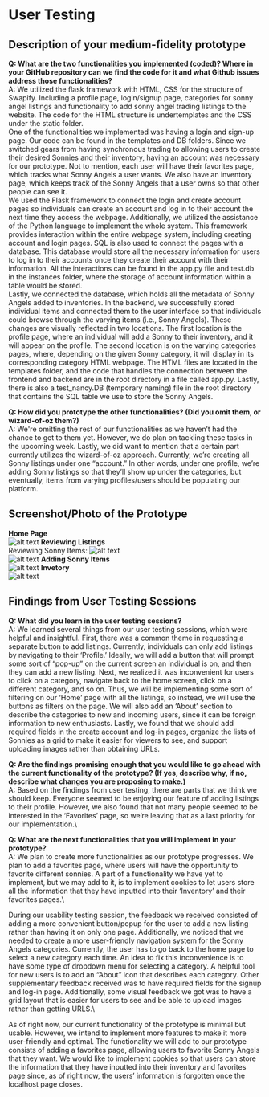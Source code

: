 # User Testing
## Description of your medium-fidelity prototype
**Q: What are the two functionalities you implemented (coded)? Where in your GitHub repository can we find the code for it and what Github issues address those functionalities?**\
A: We utilized the flask framework with HTML, CSS for the structure of Swapify. Including a profile page, login/signup page, categories for sonny angel listings and functionality to add sonny angel trading listings to the website. The code for the HTML structure is undertemplates and the CSS under the static folder.\
One of the functionalities we implemented was having a login and sign-up page. Our code can be found in the templates and DB folders. Since we switched gears from having synchronous trading to allowing users to create their desired Sonnies and their inventory, having an account was necessary for our prototype. Not to mention, each user will have their favorites page, which tracks what Sonny Angels a user wants. We also have an inventory page, which keeps track of the Sonny Angels that a user owns so that other people can see it.\
We used the Flask framework to connect the login and create account pages so individuals can create an account and log in to their account the next time they access the webpage. Additionally, we utilized the assistance of the Python language to implement the whole system. This framework provides interaction within the entire webpage system, including creating account and login pages. SQL is also used to connect the pages with a database. This database would store all the necessary information for users to log in to their accounts once they create their account with their information. All the interactions can be found in the app.py file and test.db in the instances folder, where the storage of account information within a table would be stored.\
Lastly, we connected the database, which holds all the metadata of Sonny Angels added to inventories. In the backend, we successfully stored individual items and connected them to the user interface so that individuals could browse through the varying items (i.e., Sonny Angels). These changes are visually reflected in two locations. The first location is the profile page, where an individual will add a Sonny to their inventory, and it will appear on the profile. The second location is on the varying categories pages, where, depending on the given Sonny category, it will display in its corresponding category HTML webpage. The HTML files are located in the templates folder, and the code that handles the connection between the frontend and backend are in the root directory in a file called app.py. Lastly, there is also a test_nancy.DB (temporary naming) file in the root directory that contains the SQL table we use to store the Sonny Angels.

**Q: How did you prototype the other functionalities? (Did you omit them, or wizard-of-oz them?)**\
A: We're omitting the rest of our functionalities as we haven’t had the chance to get to them yet. However, we do plan on tackling these tasks in the upcoming week. Lastly, we did want to mention that a certain part currently utilizes the wizard-of-oz approach. Currently, we’re creating all Sonny listings under one “account.” In other words, under one profile, we’re adding Sonny listings so that they’ll show up under the categories, but eventually, items from varying profiles/users should be populating our platform.

## Screenshot/Photo of the Prototype
**Home Page**\
![alt text](homepage-final.png)
**Reviewing Listings**\
Reviewing Sonny Items: ![alt text](common-sonny.png)\
![alt text](discontinued-sonny.png)
**Adding Sonny Items**\
![alt text](adding-listing.png)
**Invetory**\
![alt text](inventory.png)
## Findings from User Testing Sessions
**Q: What did you learn in the user testing sessions?**\
A: We learned several things from our user testing sessions, which were helpful and insightful. First, there was a common theme in requesting a separate button to add listings. Currently, individuals can only add listings by navigating to their ‘Profile.’ Ideally, we will add a button that will prompt some sort of “pop-up” on the current screen an individual is on, and then they can add a new listing. Next, we realized it was inconvenient for users to click on a category, navigate back to the home screen, click on a different category, and so on. Thus, we will be implementing some sort of filtering on our ‘Home’ page with all the listings, so instead, we will use the buttons as filters on the page. We will also add an ‘About’ section to describe the categories to new and incoming users, since it can be foreign information to new enthusiasts. Lastly, we found that we should add required fields in the create account and log-in pages, organize the lists of Sonnies as a grid to make it easier for viewers to see, and support uploading images rather than obtaining URLs.

**Q: Are the findings promising enough that you would like to go ahead with the current functionality of the prototype? (If yes, describe why, if no, describe what changes you are proposing to make.)**\
A: Based on the findings from user testing, there are parts that we think we should keep. Everyone seemed to be enjoying our feature of adding listings to their profile. However, we also found that not many people seemed to be interested in the ‘Favorites’ page, so we’re leaving that as a last priority for our implementation.\

**Q: What are the next functionalities that you will implement in your prototype?**\
A: We plan to create more functionalities as our prototype progresses. We plan to add a favorites page, where users will have the opportunity to favorite different sonnies. A part of a functionality we have yet to implement, but we may add to it, is to implement cookies to let users store all the information that they have inputted into their ‘Inventory’ and their favorites pages.\

During our usability testing session, the feedback we received consisted of adding a more convenient button/popup for the user to add a new listing rather than having it on only one page. Additionally, we noticed that we needed to create a more user-friendly navigation system for the Sonny Angels categories. Currently, the user has to go back to the home page to select a new category each time. An idea to fix this inconvenience is to have some type of dropdown menu for selecting a category. A helpful tool for new users is to add an “About” icon that describes each category. Other supplementary feedback received was to have required fields for the signup and log-in page. Additionally, some visual feedback we got was to have a grid layout that is easier for users to see and be able to upload images rather than getting URLS.\

As of right now, our current functionality of the prototype is minimal but usable. However, we intend to implement more features to make it more user-friendly and optimal. The functionality we will add to our prototype consists of adding a favorites page, allowing users to favorite Sonny Angels that they want. We would like to implement cookies so that users can store the information that they have inputted into their inventory and favorites page since, as of right now, the users’ information is forgotten once the localhost page closes.


